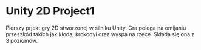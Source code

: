 # Unity 2D Project1
Pierszy prjekt gry 2D stworzonej w silniku Unity. Gra polega na omijaniu przeszkód takich jak kłoda, krokodyl oraz wyspa na rzece. Składa się ona z 3 poziomów.
